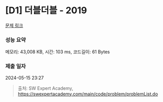 # [D1] 더블더블 - 2019 

[문제 링크](https://swexpertacademy.com/main/code/problem/problemDetail.do?contestProbId=AV5QDEX6AqwDFAUq) 

### 성능 요약

메모리: 43,008 KB, 시간: 103 ms, 코드길이: 61 Bytes

### 제출 일자

2024-05-15 23:27



> 출처: SW Expert Academy, https://swexpertacademy.com/main/code/problem/problemList.do